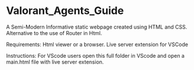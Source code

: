 # Valorant_Agents_Guide
A Semi-Modern Informative static webpage created using HTML and CSS. Alternative to the use of Router in Html. 

Requirements: 
Html viewer or a browser.
Live server extension for VSCode

Instructions:
For VScode users open this full folder in VScode and open a main.html file with live server extension.
